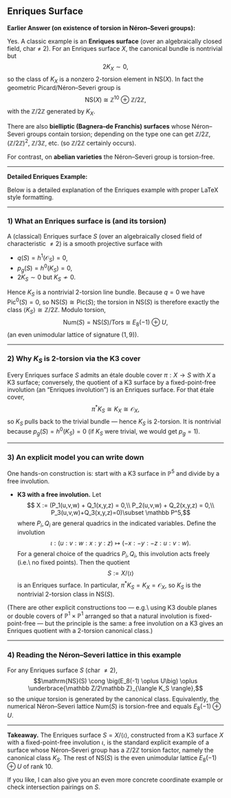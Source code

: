 ## Enriques Surface

**Earlier Answer (on existence of torsion in Néron–Severi groups):**

Yes. A classic example is an **Enriques surface** (over an algebraically closed field, char ≠ 2). For an Enriques surface $X$, the canonical bundle is nontrivial but
$$2K_X \sim 0,$$
so the class of $K_X$ is a nonzero 2-torsion element in $\mathrm{NS}(X)$. In fact the geometric Picard/Néron–Severi group is
$$\mathrm{NS}(X)\ \cong\ \mathbb Z^{10}\ \oplus\ \mathbb Z/2\mathbb Z,$$
with the $\mathbb Z/2\mathbb Z$ generated by $K_X$.

There are also **bielliptic (Bagnera–de Franchis) surfaces** whose Néron–Severi groups contain torsion; depending on the type one can get $\mathbb Z/2\mathbb Z$, $(\mathbb Z/2\mathbb Z)^2$, $\mathbb Z/3\mathbb Z$, etc. (so $\mathbb Z/2\mathbb Z$ certainly occurs).

For contrast, on **abelian varieties** the Néron–Severi group is torsion-free.

---

**Detailed Enriques Example:**

Below is a detailed explanation of the Enriques example with proper LaTeX style formatting.

---

### 1) What an Enriques surface is (and its torsion)

A (classical) Enriques surface $S$ (over an algebraically closed field of characteristic $\neq 2$) is a smooth projective surface with

* $q(S)=h^1(\mathcal O_S)=0$,
* $p_g(S)=h^0(K_S)=0$,
* $2K_S \sim 0$ but $K_S \not\sim 0$.

Hence $K_S$ is a nontrivial $2$-torsion line bundle. Because $q=0$ we have $\mathrm{Pic}^0(S)=0$, so $\mathrm{NS}(S) \cong \mathrm{Pic}(S)$; the torsion in $\mathrm{NS}(S)$ is therefore exactly the class $\langle K_S\rangle \cong \mathbb Z/2\mathbb Z$. Modulo torsion,
$$\mathrm{Num}(S) = \mathrm{NS}(S)/\mathrm{Tors} \ \cong\ E_8(-1)\ \oplus\ U,$$
(an even unimodular lattice of signature $(1,9)$).

---

### 2) Why $K_S$ is $2$-torsion via the K3 cover

Every Enriques surface $S$ admits an étale double cover $\pi: X \to S$ with $X$ a K3 surface; conversely, the quotient of a K3 surface by a fixed-point-free involution (an “Enriques involution”) is an Enriques surface. For that étale cover,
$$\pi^*K_S \cong K_X \cong \mathcal O_X,$$
so $K_S$ pulls back to the trivial bundle — hence $K_S$ is $2$-torsion. It is nontrivial because $p_g(S) = h^0(K_S) = 0$ (if $K_S$ were trivial, we would get $p_g = 1$).

---

### 3) An explicit model you can write down

One hands-on construction is: start with a K3 surface in $\mathbb P^5$ and divide by a free involution.

* **K3 with a free involution.** Let
  $$
  X := (P_1(u,v,w) + Q_1(x,y,z) = 0,\\ P_2(u,v,w) + Q_2(x,y,z) = 0,\\ P_3(u,v,w)+Q_3(x,y,z)=0)\subset \mathbb P^5,$$
  where $P_i, Q_i$ are general quadrics in the indicated variables. Define the involution
  $$
  \iota : (u:v:w:x:y:z) \mapsto (-x:-y:-z : u:v:w).
  $$
  For a general choice of the quadrics $P_i, Q_i$, this involution acts freely (i.e.\ no fixed points). Then the quotient
  $$ S := X / \langle \iota \rangle $$
  is an Enriques surface. In particular, $\pi^*K_S = K_X = \mathcal O_X$, so $K_S$ is the nontrivial 2-torsion class in $\mathrm{NS}(S)$.

(There are other explicit constructions too — e.g.\ using K3 double planes or double covers of $\mathbb P^1 \times \mathbb P^1$ arranged so that a natural involution is fixed-point-free — but the principle is the same: a free involution on a K3 gives an Enriques quotient with a 2-torsion canonical class.)

---

### 4) Reading the Néron–Severi lattice in this example

For any Enriques surface $S$ (char $\neq 2$),
$$\mathrm{NS}(S) \cong \big(E_8(-1) \oplus U\big) \oplus \underbrace{\mathbb Z/2\mathbb Z}_{\langle K_S \rangle},$$
so the *unique* torsion is generated by the canonical class. Equivalently, the numerical Néron–Severi lattice $\mathrm{Num}(S)$ is torsion-free and equals $E_8(-1)\oplus U$.

---

**Takeaway.** The Enriques surface $S = X / \langle \iota \rangle$, constructed from a K3 surface $X$ with a fixed-point-free involution $\iota$, is the standard explicit example of a surface whose Néron–Severi group has a $\mathbb Z/2\mathbb Z$ torsion factor, namely the canonical class $K_S$. The rest of $\mathrm{NS}(S)$ is the even unimodular lattice $E_8(-1)\oplus U$ of rank 10.

If you like, I can also give you an even more concrete coordinate example or check intersection pairings on $S$.
